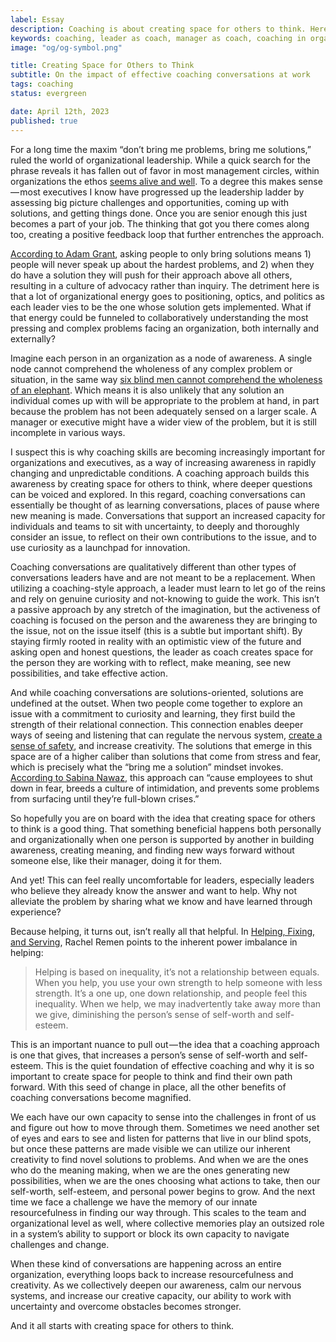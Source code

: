 ```yaml
---
label: Essay
description: Coaching is about creating space for others to think. Here's how.
keywords: coaching, leader as coach, manager as coach, coaching in organizations
image: "og/og-symbol.png"

title: Creating Space for Others to Think
subtitle: On the impact of effective coaching conversations at work
tags: coaching
status: evergreen

date: April 12th, 2023
published: true
---
```


For a long time the maxim “don’t bring me problems, bring me solutions,” ruled the world of organizational leadership. While a quick search for the phrase reveals it has fallen out of favor in most management circles, within organizations the ethos [seems alive and well](https://www.inc.com/jim-schleckser/build-organizational-muscle-encourage-your-team-to-bring-solutions-not-problems.html). To a degree this makes sense — most executives I know have progressed up the leadership ladder by assessing big picture challenges and opportunities, coming up with solutions, and getting things done. Once you are senior enough this just becomes a part of your job. The thinking that got you there comes along too, creating a positive feedback loop that further entrenches the approach.

[According to Adam Grant](https://ecorner.stanford.edu/clips/encourage-a-culture-of-inquiry), asking people to only bring solutions means 1) people will never speak up about the hardest problems, and 2) when they do have a solution they will push for their approach above all others, resulting in a culture of advocacy rather than inquiry. The detriment here is that a lot of organizational energy goes to positioning, optics, and politics as each leader vies to be the one whose solution gets implemented. What if that energy could be funneled to collaboratively understanding the most pressing and complex problems facing an organization, both internally and externally?

Imagine each person in an organization as a node of awareness. A single node cannot comprehend the wholeness of any complex problem or situation, in the same way [six blind men cannot comprehend the wholeness of an elephant](https://allpoetry.com/The-Blind-Man-And-The-Elephant). Which means it is also unlikely that any solution an individual comes up with will be appropriate to the problem at hand, in part because the problem has not been adequately sensed on a larger scale. A manager or executive might have a wider view of the problem, but it is still incomplete in various ways.

I suspect this is why coaching skills are becoming increasingly important for organizations and executives, as a way of increasing awareness in rapidly changing and unpredictable conditions. A coaching approach builds this awareness by creating space for others to think, where deeper questions can be voiced and explored. In this regard, coaching conversations can essentially be thought of as learning conversations, places of pause where new meaning is made. Conversations that support an increased capacity for individuals and teams to sit with uncertainty, to deeply and thoroughly consider an issue, to reflect on their own contributions to the issue, and to use curiosity as a launchpad for innovation.

Coaching conversations are qualitatively different than other types of conversations leaders have and are not meant to be a replacement. When utilizing a coaching-style approach, a leader must learn to let go of the reins and rely on genuine curiosity and not-knowing to guide the work. This isn’t a passive approach by any stretch of the imagination, but the activeness of coaching is focused on the person and the awareness they are bringing to the issue, not on the issue itself (this is a subtle but important shift). By staying firmly rooted in reality with an optimistic view of the future and asking open and honest questions, the leader as coach creates space for the person they are working with to reflect, make meaning, see new possibilities, and take effective action.

And while coaching conversations are solutions-oriented, solutions are undefined at the outset. When two people come together to explore an issue with a commitment to curiosity and learning, they first build the strength of their relational connection. This connection enables deeper ways of seeing and listening that can regulate the nervous system, [create a sense of safety](https://medium.com/reboot-leadership-resiliency/leading-consciously-staying-relational-with-presence-and-attunement-a6af1d1233f6), and increase creativity. The solutions that emerge in this space are of a higher caliber than solutions that come from stress and fear, which is precisely what the “bring me a solution” mindset invokes. [According to Sabina Nawaz](https://hbr.org/2017/09/the-problem-with-saying-dont-bring-me-problems-bring-me-solutions), this approach can “cause employees to shut down in fear, breeds a culture of intimidation, and prevents some problems from surfacing until they’re full-blown crises.”

So hopefully you are on board with the idea that creating space for others to think is a good thing. That something beneficial happens both personally and organizationally when one person is supported by another in building awareness, creating meaning, and finding new ways forward without someone else, like their manager, doing it for them.

And yet! This can feel really uncomfortable for leaders, especially leaders who believe they already know the answer and want to help. Why not alleviate the problem by sharing what we know and have learned through experience?

Because helping, it turns out, isn’t really all that helpful. In [Helping, Fixing, and Serving](https://www.awakin.org/v2/read/view.php?tid=127), Rachel Remen points to the inherent power imbalance in helping:

> Helping is based on inequality, it’s not a relationship between equals. When you help, you use your own strength to help someone with less strength. It’s a one up, one down relationship, and people feel this inequality. When we help, we may inadvertently take away more than we give, diminishing the person’s sense of self-worth and self-esteem.

This is an important nuance to pull out — the idea that a coaching approach is one that gives, that increases a person’s sense of self-worth and self-esteem. This is the quiet foundation of effective coaching and why it is so important to create space for people to think and find their own path forward. With this seed of change in place, all the other benefits of coaching conversations become magnified.

We each have our own capacity to sense into the challenges in front of us and figure out how to move through them. Sometimes we need another set of eyes and ears to see and listen for patterns that live in our blind spots, but once these patterns are made visible we can utilize our inherent creativity to find novel solutions to problems. And when we are the ones who do the meaning making, when we are the ones generating new possibilities, when we are the ones choosing what actions to take, then our self-worth, self-esteem, and personal power begins to grow. And the next time we face a challenge we have the memory of our innate resourcefulness in finding our way through. This scales to the team and organizational level as well, where collective memories play an outsized role in a system’s ability to support or block its own capacity to navigate challenges and change.

When these kind of conversations are happening across an entire organization, everything loops back to increase resourcefulness and creativity. As we collectively deepen our awareness, calm our nervous systems, and increase our creative capacity, our ability to work with uncertainty and overcome obstacles becomes stronger.

And it all starts with creating space for others to think.
